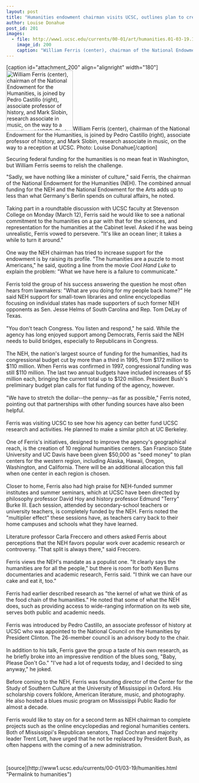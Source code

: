 ```yaml
---
layout: post
title: "Humanities endowment chairman visits UCSC, outlines plan to create regional centers"
author: Louise Donahue
post_id: 201
images:
  - file: http://www1.ucsc.edu/currents/00-01/art/humanities.01-03-19.180.jpg
    image_id: 200
    caption: "William Ferris (center), chairman of the National Endowment for the Humanities, is joined by Pedro Castillo (right), associate professor of history, and Mark Slobin, research associate in music, on the way to a reception at UCSC. Photo: Louise Donahue"
---
```


[caption id="attachment_200" align="alignright" width="180"]<a href="http://localhost/mysite/wp-content/uploads/2001/03/humanities.01-03-19.180.jpg"><img class="size-full wp-image-200" src="http://localhost/mysite/wp-content/uploads/2001/03/humanities.01-03-19.180.jpg" alt="William Ferris (center), chairman of the National Endowment for the Humanities, is joined by Pedro Castillo (right), associate professor of history, and Mark Slobin, research associate in music, on the way to a reception at UCSC. Photo: Louise Donahue" width="180" height="162" /></a>William Ferris (center), chairman of the National Endowment for the Humanities, is joined by Pedro Castillo (right), associate professor of history, and Mark Slobin, research associate in music, on the way to a reception at UCSC. Photo: Louise Donahue[/caption]
<p>
  Securing federal funding for the humanities is no mean feat in Washington, but William Ferris seems to relish the challenge.
</p>"Sadly, we have nothing like a minister of culture," said Ferris, the chairman of the National Endowment for the Humanities (NEH). The combined annual funding for the NEH and the National Endowment for the Arts adds up to less than what Germany's Berlin spends on cultural affairs, he noted.<br>
<br>
Taking part in a roundtable discussion with UCSC faculty at Stevenson College on Monday (March 12), Ferris said he would like to see a national commitment to the humanities on a par with that for the sciences, and representation for the humanities at the Cabinet level. Asked if he was being unrealistic, Ferris vowed to persevere. "It's like an ocean liner; it takes a while to turn it around."<br>
<br>
One way the NEH chairman has tried to increase support for the endowment is by raising its profile. "The humanities are a puzzle to most Americans," he said, quoting a line from the movie <i>Cool Hand Luke</i> to explain the problem: "What we have here is a failure to communicate."<br>
<br>
Ferris told the group of his success answering the question he most often hears from lawmakers: "What are you doing for my people back home?" He said NEH support for small-town libraries and online encyclopedias focusing on individual states has made supporters of such former NEH opponents as Sen. Jesse Helms of South Carolina and Rep. Tom DeLay of Texas.<br>
<br>
"You don't teach Congress. You listen and respond," he said. While the agency has long enjoyed support among Democrats, Ferris said the NEH needs to build bridges, especially to Republicans in Congress.<br>
<br>
The NEH, the nation's largest source of funding for the humanities, had its congressional budget cut by more than a third in 1995, from $172 million to $110 million. When Ferris was confirmed in 1997, congressional funding was still $110 million. The last two annual budgets have included increases of $5 million each, bringing the current total up to $120 million. President Bush's preliminary budget plan calls for flat funding of the agency, however.<br>
<br>
"We have to stretch the dollar--the penny--as far as possible," Ferris noted, pointing out that partnerships with other funding sources have also been helpful.<br>
<br>
Ferris was visiting UCSC to see how his agency can better fund UCSC research and activities. He planned to make a similar pitch at UC Berkeley.<br>
<br>
One of Ferris's initiatives, designed to improve the agency's geographical reach, is the creation of 10 regional humanities centers. San Francisco State University and UC Davis have been given $50,000 as "seed money" to plan centers for the western region, including Alaska, Hawaii, Oregon, Washington, and California. There will be an additional allocation this fall when one center in each region is chosen.<br>
<br>
Closer to home, Ferris also had high praise for NEH-funded summer institutes and summer seminars, which at UCSC have been directed by philosophy professor David Hoy and history professor Edmund "Terry" Burke III. Each session, attended by secondary-school teachers or university teachers, is completely funded by the NEH. Ferris noted the "multiplier effect" these sessions have, as teachers carry back to their home campuses and schools what they have learned.<br>
<br>
Literature professor Carla Freccero and others asked Ferris about perceptions that the NEH favors popular work over academic research or controversy. "That split is always there," said Freccero.<br>
<br>
Ferris views the NEH's mandate as a populist one. "It clearly says the humanities are for all the people," but there is room for both Ken Burns documentaries and academic research, Ferris said. "I think we can have our cake and eat it, too."<br>
<br>
Ferris had earlier described research as "the kernel of what we think of as the food chain of the humanities." He noted that some of what the NEH does, such as providing access to wide-ranging information on its web site, serves both public and academic needs.<br>
<br>
Ferris was introduced by Pedro Castillo, an associate professor of history at UCSC who was appointed to the National Council on the Humanities by President Clinton. The 26-member council is an advisory body to the chair. <i><br>
<br></i>In addition to his talk, Ferris gave the group a taste of his own research, as he briefly broke into an impressive rendition of the blues song, "Baby, Please Don't Go." "I've had a lot of requests today, and I decided to sing anyway," he joked.<br>
<br>
Before coming to the NEH, Ferris was founding director of the Center for the Study of Southern Culture at the University of Mississippi in Oxford. His scholarship covers folklore, American literature, music, and photography. He also hosted a blues music program on Mississippi Public Radio for almost a decade.<br>
<br>
Ferris would like to stay on for a second term as NEH chairman to complete projects such as the online encyclopedias and regional humanities centers. Both of Mississippi's Republican senators, Thad Cochran and majority leader Trent Lott, have urged that he not be replaced by President Bush, as often happens with the coming of a new administration.
<p>
  <br>

</p>
[source](http://www1.ucsc.edu/currents/00-01/03-19/humanities.html "Permalink to humanities")
